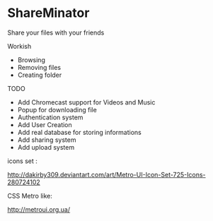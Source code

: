 ShareMinator
============

Share your files with your friends

Workish

* Browsing
* Removing files
* Creating folder

TODO
* Add Chromecast support for Videos and Music
* Popup for downloading file
* Authentication system
* Add User Creation
* Add real database for storing informations
* Add sharing system
* Add upload system



icons set :

http://dakirby309.deviantart.com/art/Metro-UI-Icon-Set-725-Icons-280724102

CSS Metro like:

http://metroui.org.ua/
